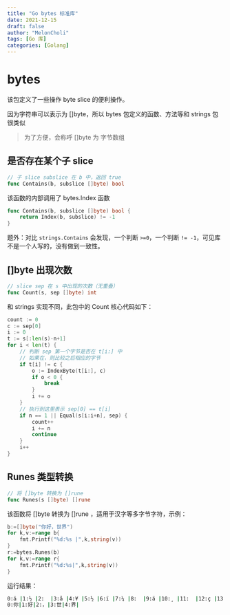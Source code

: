 ```yaml
---
title: "Go bytes 标准库"
date: 2021-12-15
draft: false
author: "MelonCholi"
tags: [Go 库]
categories: [Golang]
---
```


# bytes

该包定义了一些操作 byte slice 的便利操作。

因为字符串可以表示为 []byte，所以 bytes 包定义的函数、方法等和 strings 包很类似

> 为了方便，会称呼 []byte 为 字节数组

## 是否存在某个子 slice

```go
// 子 slice subslice 在 b 中，返回 true
func Contains(b, subslice []byte) bool
```

该函数的内部调用了 bytes.Index 函数

```go
func Contains(b, subslice []byte) bool {
    return Index(b, subslice) != -1
}
```

题外：对比 `strings.Contains` 会发现，一个判断 `>=0`，一个判断 `!= -1`，可见库不是一个人写的，没有做到一致性。

## []byte 出现次数

```go
// slice sep 在 s 中出现的次数（无重叠）
func Count(s, sep []byte) int
```

和 strings 实现不同，此包中的 Count 核心代码如下：

```go
count := 0
c := sep[0]
i := 0
t := s[:len(s)-n+1]
for i < len(t) {
    // 判断 sep 第一个字节是否在 t[i:] 中
    // 如果在，则比较之后相应的字节
    if t[i] != c {
        o := IndexByte(t[i:], c)
        if o < 0 {
            break
        }
        i += o
    }
    // 执行到这里表示 sep[0] == t[i]
    if n == 1 || Equal(s[i:i+n], sep) {
        count++
        i += n
        continue
    }
    i++
}
```

## Runes 类型转换

```go
// 将 []byte 转换为 []rune
func Runes(s []byte) []rune
```

该函数将 []byte 转换为 []rune ，适用于汉字等多字节字符，示例：

```go
b:=[]byte("你好，世界")
for k,v:=range b{
    fmt.Printf("%d:%s |",k,string(v))
}
r:=bytes.Runes(b)
for k,v:=range r{
    fmt.Printf("%d:%s|",k,string(v))
}
```

运行结果：

```bash
0:ä |1:½ |2:  |3:å |4:¥ |5:½ |6:ï |7:¼ |8:  |9:ä |10:¸ |11:  |12:ç |13:  |14: |
0:你|1:好|2:，|3:世|4:界|
```